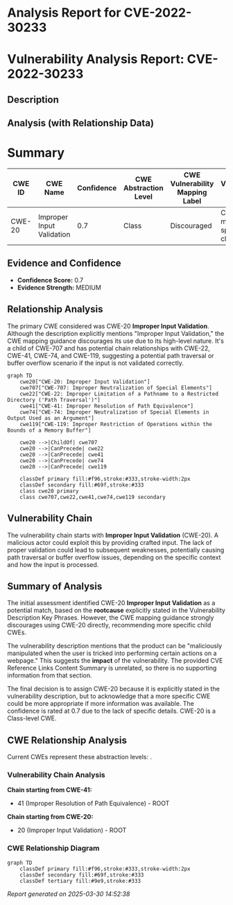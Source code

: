 # Analysis Report for CVE-2022-30233

# Vulnerability Analysis Report: CVE-2022-30233

## Description



## Analysis (with Relationship Data)

# Summary
| CWE ID | CWE Name | Confidence | CWE Abstraction Level | CWE Vulnerability Mapping Label | CWE-Vulnerability Mapping Notes |
|---|---|---|---|---|---|
| CWE-20 | Improper Input Validation | 0.7 | Class | Discouraged | Consider more specific children |

## Evidence and Confidence

*   **Confidence Score:** 0.7
*   **Evidence Strength:** MEDIUM

## Relationship Analysis
The primary CWE considered was CWE-20 **Improper Input Validation**. Although the description explicitly mentions "Improper Input Validation," the CWE mapping guidance discourages its use due to its high-level nature. It's a child of CWE-707 and has potential chain relationships with CWE-22, CWE-41, CWE-74, and CWE-119, suggesting a potential path traversal or buffer overflow scenario if the input is not validated correctly.

```mermaid
graph TD
    cwe20["CWE-20: Improper Input Validation"]
    cwe707["CWE-707: Improper Neutralization of Special Elements"]
    cwe22["CWE-22: Improper Limitation of a Pathname to a Restricted Directory ('Path Traversal')"]
    cwe41["CWE-41: Improper Resolution of Path Equivalence"]
    cwe74["CWE-74: Improper Neutralization of Special Elements in Output Used as an Argument"]
    cwe119["CWE-119: Improper Restriction of Operations within the Bounds of a Memory Buffer"]

    cwe20 -->|ChildOf| cwe707
    cwe20 -->|CanPrecede| cwe22
    cwe20 -->|CanPrecede| cwe41
    cwe20 -->|CanPrecede| cwe74
    cwe20 -->|CanPrecede| cwe119

    classDef primary fill:#f96,stroke:#333,stroke-width:2px
    classDef secondary fill:#69f,stroke:#333
    class cwe20 primary
    class cwe707,cwe22,cwe41,cwe74,cwe119 secondary
```

## Vulnerability Chain
The vulnerability chain starts with **Improper Input Validation** (CWE-20). A malicious actor could exploit this by providing crafted input. The lack of proper validation could lead to subsequent weaknesses, potentially causing path traversal or buffer overflow issues, depending on the specific context and how the input is processed.

## Summary of Analysis
The initial assessment identified CWE-20 **Improper Input Validation** as a potential match, based on the **rootcause** explicitly stated in the Vulnerability Description Key Phrases. However, the CWE mapping guidance strongly discourages using CWE-20 directly, recommending more specific child CWEs.

The vulnerability description mentions that the product can be "maliciously manipulated when the user is tricked into performing certain actions on a webpage." This suggests the **impact** of the vulnerability. The provided CVE Reference Links Content Summary is unrelated, so there is no supporting information from that section.

The final decision is to assign CWE-20 because it is explicitly stated in the vulnerability description, but to acknowledge that a more specific CWE could be more appropriate if more information was available. The confidence is rated at 0.7 due to the lack of specific details. CWE-20 is a Class-level CWE.


## CWE Relationship Analysis

Current CWEs represent these abstraction levels: .


### Vulnerability Chain Analysis

**Chain starting from CWE-41:**
- 41 (Improper Resolution of Path Equivalence) - ROOT


**Chain starting from CWE-20:**
- 20 (Improper Input Validation) - ROOT



### CWE Relationship Diagram

```mermaid
graph TD
    classDef primary fill:#f96,stroke:#333,stroke-width:2px
    classDef secondary fill:#69f,stroke:#333
    classDef tertiary fill:#9e9,stroke:#333
```



*Report generated on 2025-03-30 14:52:38*
